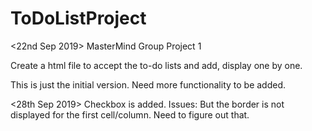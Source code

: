 # ToDoListProject
<22nd Sep 2019>
MasterMind  Group Project 1

Create a html file to accept the to-do lists and add, display one by one.

This is just the initial version. Need more functionality to be added.

<28th Sep 2019>
Checkbox is added.
Issues: But the border is not displayed for the first cell/column. Need to figure out that.
